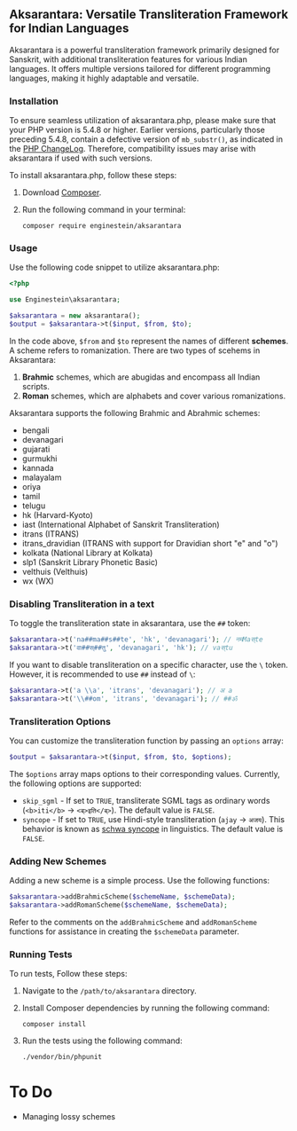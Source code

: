 ## Aksarantara: Versatile Transliteration Framework for Indian Languages

Aksarantara is a powerful transliteration framework primarily designed for Sanskrit, with additional transliteration features for various Indian languages. It offers multiple versions tailored for different programming languages, making it highly adaptable and versatile.

### Installation

To ensure seamless utilization of aksarantara.php, please make sure that your PHP version is 5.4.8 or higher. Earlier versions, particularly those preceding 5.4.8, contain a defective version of `mb_substr()`, as indicated in the [PHP ChangeLog](http://us.php.net/ChangeLog-5.php). Therefore, compatibility issues may arise with aksarantara if used with such versions.

To install aksarantara.php, follow these steps:

1. Download [Composer](http://getcomposer.org).
2. Run the following command in your terminal:

   ```terminal
   composer require enginestein/aksarantara
   ```

### Usage

Use the following code snippet to utilize aksarantara.php:

```php
<?php

use Enginestein\aksarantara;

$aksarantara = new aksarantara();
$output = $aksarantara->t($input, $from, $to);
```

In the code above, `$from` and `$to` represent the names of different **schemes**. A scheme refers to romanization. There are two types of scehems in Aksarantara:

1. **Brahmic** schemes, which are abugidas and encompass all Indian scripts.
2. **Roman** schemes, which are alphabets and cover various romanizations.

Aksarantara supports the following Brahmic and Abrahmic schemes:

- bengali
- devanagari
- gujarati
- gurmukhi
- kannada
- malayalam
- oriya
- tamil
- telugu
- hk (Harvard-Kyoto)
- iast (International Alphabet of Sanskrit Transliteration)
- itrans (ITRANS)
- itrans_dravidian (ITRANS with support for Dravidian short "e" and "o")
- kolkata (National Library at Kolkata)
- slp1 (Sanskrit Library Phonetic Basic)
- velthuis (Velthuis)
- wx (WX)

### Disabling Transliteration in a text

To toggle the transliteration state in aksarantara, use the `##` token:

```php
$aksarantara->t('na##ma##s##te', 'hk', 'devanagari'); // नमMaस्te
$aksarantara->t('वा##स्##तु', 'devanagari', 'hk'); // vaस्tu
```

If you want to disable transliteration on a specific character, use the `\` token. However, it is recommended to use `##` instead of `\`:

```php
$aksarantara->t('a \\a', 'itrans', 'devanagari'); // अ a
$aksarantara->t('\\##om', 'itrans', 'devanagari'); // ##ॐ
```

### Transliteration Options

You can customize the transliteration function by passing an `options` array:

```php
$output = $aksarantara->t($input, $from, $to, $options);
```

The `$options` array maps options to their corresponding values. Currently, the following options are supported:

* `skip_sgml` - If set to `TRUE`, transliterate SGML tags as ordinary words (`<b>iti</b>` → `<ब्>इति</ब्>`). The default value is `FALSE`.
* `syncope` - If set to `TRUE`, use Hindi-style transliteration (`ajay` → `अजय`). This behavior is known as [schwa syncope](http://en.wikipedia.org/wiki/Schwa_deletion_in_Indo-Aryan_languages) in linguistics. The default value is `FALSE`.

### Adding New Schemes

Adding a new scheme is a simple process. Use the following functions:

```php
$aksarantara->addBrahmicScheme($schemeName, $schemeData);
$aksarantara->addRomanScheme($schemeName, $schemeData);
```

Refer to the comments on the `addBrahmicScheme` and `addRomanScheme` functions for assistance in creating the `$schemeData` parameter.

### Running Tests

To run tests, Follow these steps:

1. Navigate to the `/path/to/aksarantara` directory.
2. Install Composer dependencies by running the following command:

   ```terminal
   composer install
   ```

3. Run the tests using the following command:

   ```terminal
   ./vendor/bin/phpunit
   ```

# To Do

- Managing lossy schemes 
